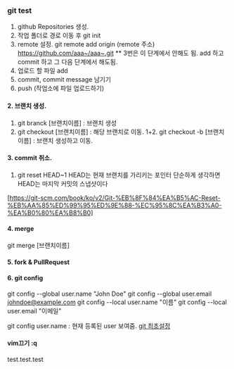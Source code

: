 ### git test

1. github Repositories 생성.
2. 작업 폴더로 경로 이동 후  git init
3. remote 설정.
git remote add origin (remote 주소)
https://github.com/aaa~/aaa~.git
** 3번은 이 단계에서 안해도 됨.
add 하고 commit 하고  그 다음 단계에서 해도됨.
4. 업로드 할 파일 add
5. commit, commit message 남기기
6. push (작업소에 파일 업로드하기)


#### 2. 브랜치 생성.
1. git branck [브랜치이름]   : 브랜치 생성
2. git checkout [브랜치이름] : 해당 브랜치로 이동.
1+2. git checkout -b [브랜치이름] : 브랜치 생성하고 이동.


#### 3. commit  취소.
1. git reset HEAD~1
HEAD는 현재 브랜치를 가리키는 포인터
단순하게 생각하면 HEAD는 마지막 커밋의 스냅샷이다


[https://git-scm.com/book/ko/v2/Git-%EB%8F%84%EA%B5%AC-Reset-%EB%AA%85%ED%99%95%ED%9E%88-%EC%95%8C%EA%B3%A0-%EA%B0%80%EA%B8%B0]


#### 4. merge
git merge [브랜치이름]


#### 5. fork  & PullRequest




#### 6. git config
git config --global user.name "John Doe"
git config --global user.email johndoe@example.com
git config --local user.name "이름"
git config --local user.email "이메일"

git config user.name  : 현재 등록된 user 보여줌.
[git 최초설정](https://git-scm.com/book/ko/v1/%EC%8B%9C%EC%9E%91%ED%95%98%EA%B8%B0-Git-%EC%B5%9C%EC%B4%88-%EC%84%A4%EC%A0%95)

#### vim끄기 :q
test.test.test
